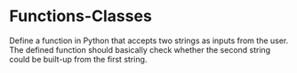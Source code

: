 # Functions-Classes
Define a function in Python that accepts two strings as inputs from the user. The defined function should basically check whether the second string could be built-up from the first string. 
